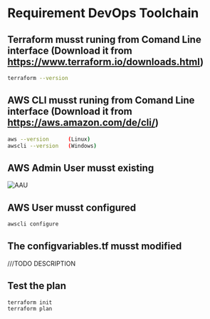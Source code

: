 # Requirement DevOps Toolchain 

## Terraform musst runing from Comand Line interface (Download it from https://www.terraform.io/downloads.html)
```sh
terraform --version
```

## AWS CLI musst runing from Comand Line interface (Download it from https://aws.amazon.com/de/cli/)
```sh
aws --version      (Linux)
awscli --version   (Windows)
```

## AWS Admin User musst existing
![AAU](https://raw.github.com/eddi888/devops-toolchain/master/site/aws-admin-user.png)

## AWS User musst configured
```sh
awscli configure
```


## The configvariables.tf musst modified
///TODO DESCRIPTION


## Test the plan
```sh
terraform init
terraform plan
```

